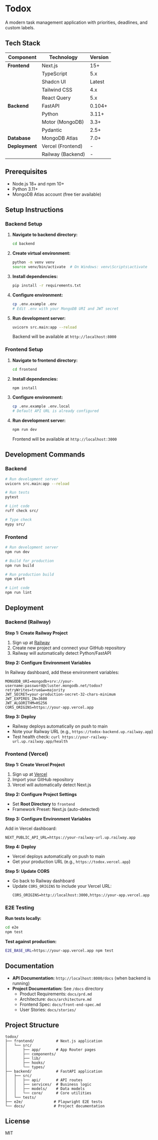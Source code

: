 # Todox

A modern task management application with priorities, deadlines, and custom labels.

## Tech Stack

| Component | Technology | Version |
|-----------|-----------|---------|
| **Frontend** | Next.js | 15+ |
| | TypeScript | 5.x |
| | Shadcn UI | Latest |
| | Tailwind CSS | 4.x |
| | React Query | 5.x |
| **Backend** | FastAPI | 0.104+ |
| | Python | 3.11+ |
| | Motor (MongoDB) | 3.3+ |
| | Pydantic | 2.5+ |
| **Database** | MongoDB Atlas | 7.0+ |
| **Deployment** | Vercel (Frontend) | - |
| | Railway (Backend) | - |

## Prerequisites

- Node.js 18+ and npm 10+
- Python 3.11+
- MongoDB Atlas account (free tier available)

## Setup Instructions

### Backend Setup

1. **Navigate to backend directory:**
   ```bash
   cd backend
   ```

2. **Create virtual environment:**
   ```bash
   python -m venv venv
   source venv/bin/activate  # On Windows: venv\Scripts\activate
   ```

3. **Install dependencies:**
   ```bash
   pip install -r requirements.txt
   ```

4. **Configure environment:**
   ```bash
   cp .env.example .env
   # Edit .env with your MongoDB URI and JWT secret
   ```

5. **Run development server:**
   ```bash
   uvicorn src.main:app --reload
   ```

   Backend will be available at `http://localhost:8000`

### Frontend Setup

1. **Navigate to frontend directory:**
   ```bash
   cd frontend
   ```

2. **Install dependencies:**
   ```bash
   npm install
   ```

3. **Configure environment:**
   ```bash
   cp .env.example .env.local
   # Default API URL is already configured
   ```

4. **Run development server:**
   ```bash
   npm run dev
   ```

   Frontend will be available at `http://localhost:3000`

## Development Commands

### Backend

```bash
# Run development server
uvicorn src.main:app --reload

# Run tests
pytest

# Lint code
ruff check src/

# Type check
mypy src/
```

### Frontend

```bash
# Run development server
npm run dev

# Build for production
npm run build

# Run production build
npm start

# Lint code
npm run lint
```

## Deployment

### Backend (Railway)

**Step 1: Create Railway Project**
1. Sign up at [Railway](https://railway.app)
2. Create new project and connect your GitHub repository
3. Railway will automatically detect Python/FastAPI

**Step 2: Configure Environment Variables**

In Railway dashboard, add these environment variables:

```
MONGODB_URI=mongodb+srv://your-username:password@cluster.mongodb.net/todox?retryWrites=true&w=majority
JWT_SECRET=your-production-secret-32-chars-minimum
JWT_EXPIRES_IN=3600
JWT_ALGORITHM=HS256
CORS_ORIGINS=https://your-app.vercel.app
```

**Step 3: Deploy**
- Railway deploys automatically on push to main
- Note your Railway URL (e.g., `https://todox-backend.up.railway.app`)
- Test health check: `curl https://your-railway-url.up.railway.app/health`

### Frontend (Vercel)

**Step 1: Create Vercel Project**
1. Sign up at [Vercel](https://vercel.com)
2. Import your GitHub repository
3. Vercel will automatically detect Next.js

**Step 2: Configure Project Settings**
- Set **Root Directory** to `frontend`
- Framework Preset: Next.js (auto-detected)

**Step 3: Configure Environment Variables**

Add in Vercel dashboard:

```
NEXT_PUBLIC_API_URL=https://your-railway-url.up.railway.app
```

**Step 4: Deploy**
- Vercel deploys automatically on push to main
- Get your production URL (e.g., `https://todox.vercel.app`)

**Step 5: Update CORS**
- Go back to Railway dashboard
- Update `CORS_ORIGINS` to include your Vercel URL:
  ```
  CORS_ORIGINS=http://localhost:3000,https://your-app.vercel.app
  ```

### E2E Testing

**Run tests locally:**
```bash
cd e2e
npm test
```

**Test against production:**
```bash
E2E_BASE_URL=https://your-app.vercel.app npm test
```

## Documentation

- **API Documentation:** `http://localhost:8000/docs` (when backend is running)
- **Project Documentation:** See `/docs` directory
  - Product Requirements: `docs/prd.md`
  - Architecture: `docs/architecture.md`
  - Frontend Spec: `docs/front-end-spec.md`
  - User Stories: `docs/stories/`

## Project Structure

```
todox/
├── frontend/          # Next.js application
│   └── src/
│       ├── app/       # App Router pages
│       ├── components/
│       ├── lib/
│       ├── hooks/
│       └── types/
├── backend/           # FastAPI application
│   ├── src/
│   │   ├── api/       # API routes
│   │   ├── services/  # Business logic
│   │   ├── models/    # Data models
│   │   └── core/      # Core utilities
│   └── tests/
├── e2e/              # Playwright E2E tests
└── docs/             # Project documentation
```

## License

MIT